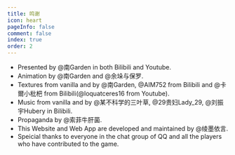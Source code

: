 ```yaml
---
title: 鸣谢
icon: heart
pageInfo: false
comment: false
index: true
order: 2
---
```

- Presented by @南Garden in both Bilibili and Youtube.
- Animation by @南Garden and @余垛与保罗.
- Textures from vanilla and by @南Garden, @AIM752 from Bilibili and @卡爾小枇杷 from Bilibili(@loquatceres16 from Youtube).
- Music from vanilla and by @某不科学的三叶草, @29贵妇Lady_29, @刘振宇Hubery in Bilibili.
- Propaganda by @索菲牛肝菌.
- This Website and Web App are developed and maintained by @绫墨依言.
- Speicial thanks to everyone in the chat group of QQ and all the players who have contributed to the game.
